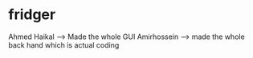 # fridger
Ahmed Haikal --> Made the whole GUI
Amirhossein  --> made the whole back hand which is actual coding
